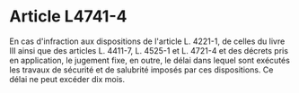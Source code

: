 # Article L4741-4

En cas d'infraction aux dispositions de l'article L. 4221-1, de celles du livre III ainsi que des articles L. 4411-7, L. 4525-1 et L. 4721-4 et des décrets pris en application, le jugement fixe, en outre, le délai dans lequel sont exécutés les travaux de sécurité et de salubrité imposés par ces dispositions. Ce délai ne peut excéder dix mois.